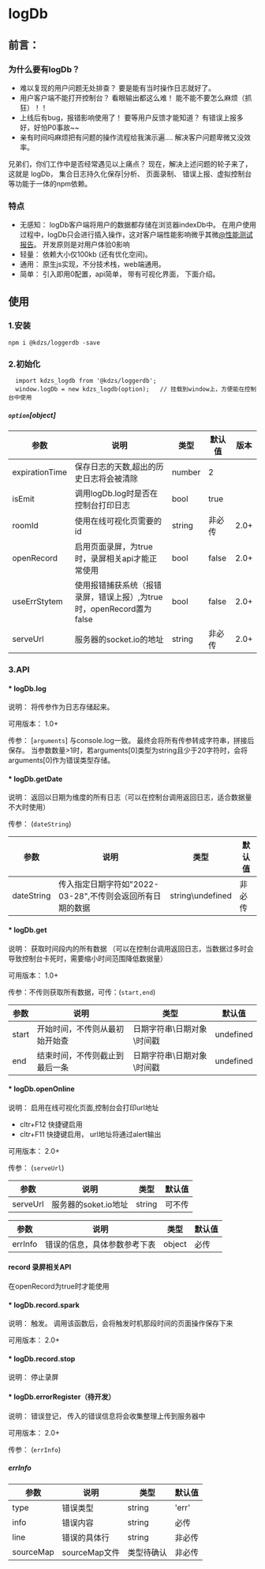 # logDb
## 前言：
### 为什么要有logDb？
  * 难以复现的用户问题无处排查？  要是能有当时操作日志就好了。
  * 用户客户端不能打开控制台？ 看眼输出都这么难！  能不能不要怎么麻烦（抓狂）！！
  * 上线后有bug，报错影响使用了！ 要等用户反馈才能知道？  有错误上报多好，好怕P0事故~~
  * 亲有时间吗麻烦把有问题的操作流程给我演示遍.... 解决客户问题卑微又没效率。

兄弟们，你们工作中是否经常遇见以上痛点？   现在，解决上述问题的轮子来了， 这就是 logDb，  集合日志持久化保存|分析、 页面录制、 错误上报、虚拟控制台等功能于一体的npm依赖。  

### 特点
  * 无感知： logDb客户端将用户的数据都存储在浏览器indexDb中。  在用户使用过程中，logDb只会进行插入操作，这对客户端性能影响微乎其微[@性能测试报告](https://gykj.yuque.com/docs/share/161c41f4-4b27-4d97-a41d-e7c6f2b3bc0a)。 开发原则是对用户体验0影响
  * 轻量： 依赖大小仅100kb (还有优化空间)。
  * 通用： 原生js实现，不分技术栈，web端通用。
  * 简单： 引入即用0配置，api简单， 带有可视化界面， 下面介绍。

## 使用
### 1.安装
```
npm i @kdzs/loggerdb -save
```
### 2.初始化
```
  import kdzs_logdb from '@kdzs/loggerdb';
  window.logDb = new kdzs_logdb(option);   // 挂载到window上，方便能在控制台中使用
```
##### `option`[object]

|参数|说明|类型|默认值|版本|
|  ----  | ----  | ----  | ----  | ----  |
|expirationTime|保存日志的天数,超出的历史日志将会被清除|number|2||
|isEmit|调用logDb.log时是否在控制台打印日志|bool|true||
|roomId|使用在线可视化页需要的id|string|非必传|2.0+|
|openRecord|启用页面录屏，为true时，录屏相关api才能正常使用|bool|false|2.0+|
|useErrStytem|使用报错捕获系统（报错录屏，错误上报）,为true时，openRecord置为false|bool|false|2.0+|
|serveUrl|服务器的socket.io的地址|string|非必传|2.0+|

<!-- |consoleReplace|使用console来记录日志，  该选项为true时，isEmit会置为false|bool|false|2.0+| -->


### 3.API
 ####  * logDb.log

说明： 将传参作为日志存储起来。 

可用版本： 1.0+

传参： [`arguments`] 与console.log一致。 最终会将所有传参转成字符串，拼接后保存。  当参数数量>1时，若arguments[0]类型为string且少于20字符时，会将arguments[0]作为错误类型存储。

 ####  * logDb.getDate

说明： 返回以日期为维度的所有日志（可以在控制台调用返回日志，适合数据量不大时使用）

传参： (`dateString`)

|参数|说明|类型|默认值|
|  ----  | ----  | ----  | ----  |
|dateString|传入指定日期字符如"2022-03-28",不传则会返回所有日期的数据|string\undefined|非必传|

####  * logDb.get

说明： 获取时间段内的所有数据 （可以在控制台调用返回日志，当数据过多时会导致控制台卡死时，需要缩小时间范围降低数据量）

可用版本： 1.0+

传参：不传则获取所有数据，可传：(`start,end`)    

|参数|说明|类型|默认值|
|  ----  | ----  | ----  | ----  |
|start|开始时间，不传则从最初始开始查|日期字符串\日期对象\时间戳|undefined|
|end|结束时间，不传则截止到最后一条|日期字符串\日期对象\时间戳|undefined|

####  * logDb.openOnline

说明： 启用在线可视化页面,控制台会打印url地址

* cltr+F12 快捷键启用
* cltr+F11 快捷键启用， url地址将通过alert输出

可用版本： 2.0+

传参： (`serveUrl`)

|参数|说明|类型|默认值|
|  ----  | ----  | ----  | ----  |
|serveUrl|服务器的soket.io地址|string|可不传|




|参数|说明|类型|默认值|
|  ----  | ----  | ----  | ----  |
|errInfo|错误的信息，具体参数参考下表|object|必传|

#### record 录屏相关API

在openRecord为true时才能使用

#### * logDb.record.spark

说明： 触发。 调用该函数后，会将触发时机那段时间的页面操作保存下来

可用版本： 2.0+

#### * logDb.record.stop

说明： 停止录屏

<!--
传参： (`beforeTime`,`afterTime`)

|参数|说明|类型|默认值|
|  ----  | ----  | ----  | ----  |
|beforeTime|触发函数前的录制时间|number|10|
|afterTime|触发函数后的录制时间|number|2|

-->
<!--
#### * logDb.recordStart与logDb.recordEnd

说明： 两个函数配合使用，   recordStart开始录屏，recordEnd结束录屏，期间的屏幕操作会被保存下来

可用版本： 2.0+

传参：没有参数
-->
#### * logDb.errorRegister（待开发）

说明： 错误登记，  传入的错误信息将会收集整理上传到服务器中

可用版本： 2.0+

传参： (`errInfo`)

##### errInfo

|参数|说明|类型|默认值|
|  ----  | ----  | ----  | ----  |
|type|错误类型|string|'err'|
|info|错误内容|string|必传|
|line|错误的具体行|string|非必传|
|sourceMap|sourceMap文件|类型待确认|非必传|

